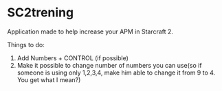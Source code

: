# SC2trening
Application made to help increase your APM in Starcraft 2.

Things to do:
1. Add Numbers + CONTROL (if possible)
2. Make it possible to change number of numbers you can use(so if someone is using only 1,2,3,4, make him able to change it from 9 to 4. You get what I mean?)
